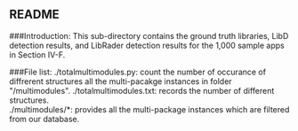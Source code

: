 README
------
###Introduction:
This sub-directory contains the ground truth libraries, LibD detection results, and LibRader detection results for the 1,000 sample apps in Section IV-F.

###File list: 
	./totalmultimodules.py: count the number of occurance of diffrerent structures all the multi-pacakge instances in folder "/multimodules".
	./totalmultimodules.txt: records the number of different structures.  
	./multimodules/*: provides all the multi-package instances which are filtered from our database. 